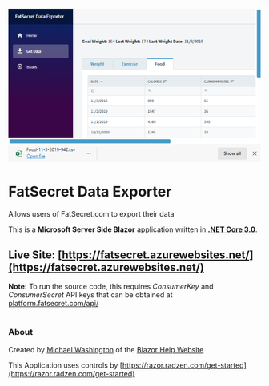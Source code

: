 ![FatSecret Data Exporter](https://github.com/ADefWebserver/FatSecretDataExporter/blob/master/FatSecretScreenShot.png?raw=true "FatSecret Data Exporter")
# FatSecret Data Exporter
Allows users of FatSecret.com to export their data

This is a **Microsoft Server Side Blazor** application written in **[.NET Core 3.0](https://dotnet.microsoft.com/download/dotnet-core/3.0)**.

## **Live Site:** [https://fatsecret.azurewebsites.net/](https://fatsecret.azurewebsites.net/)

**Note:** To run the source code, this requires *ConsumerKey* and *ConsumerSecret* API keys that can be obtained at [platform.fatsecret.com/api/](https://platform.fatsecret.com/api/Default.aspx?screen=r)
#
### About
Created by [Michael Washington](https://twitter.com/ADefWebserver) of the [Blazor Help Website](https://BlazorHelpWebsite.com/)

This Application uses controls by [https://razor.radzen.com/get-started](https://razor.radzen.com/get-started)
